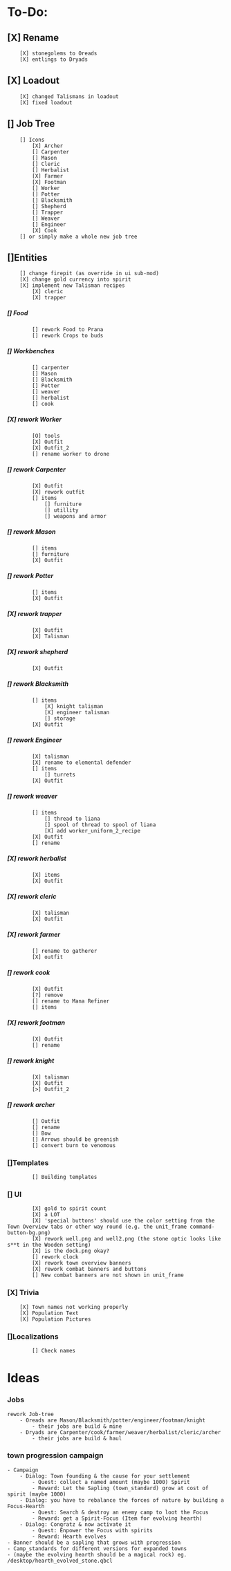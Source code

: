 # **To-Do:**
## [X] Rename
		[X] stonegolems to Oreads
		[X] entlings to Dryads
## [X] Loadout
		[X] changed Talismans in loadout
		[X] fixed loadout
## [] Job Tree
		[] Icons
			[X] Archer
			[] Carpenter
			[] Mason
			[] Cleric
			[] Herbalist
			[X] Farmer
			[X] Footman
			[] Worker
			[] Potter
			[] Blacksmith
			[] Shepherd
			[] Trapper
			[] Weaver
			[] Engineer
			[X] Cook
		[] or simply make a whole new job tree
## []Entities
		[] change firepit (as override in ui sub-mod)
		[X] change gold currency into spirit
		[X] implement new Talisman recipes
			[X] cleric
			[X] trapper
##### [] Food
			[] rework Food to Prana
			[] rework Crops to buds
##### [] Workbenches
			[] carpenter
			[] Mason
			[] Blacksmith
			[] Potter
			[] weaver
			[] herbalist
			[] cook
##### [X] rework Worker
			[O] tools
			[X] Outfit
			[X] Outfit_2
			[] rename worker to drone
##### []	rework Carpenter
			[X] Outfit
			[X] rework outfit
			[] items
				[] furniture
				[] utillity
				[] weapons and armor
##### []	rework Mason
			[] items
			[] furniture
			[X] Outfit
##### []	rework Potter
			[] items
			[X] Outfit
##### [X]	rework trapper
			[X] Outfit
			[X] Talisman
##### [X]	rework shepherd
			[X] Outfit
##### []	rework Blacksmith
			[] items
				[X] knight talisman
				[X] engineer talisman
				[] storage
			[X] Outfit
##### [] rework Engineer
			[X] talisman
			[X] rename to elemental defender
			[] items
				[] turrets
			[X] Outfit
##### [] rework weaver
			[] items
				[] thread to liana
				[] spool of thread to spool of liana
				[X] add worker_uniform_2_recipe
			[X] Outfit
			[] rename
##### [X] rework herbalist
			[X] items
			[X] Outfit
##### [X] rework cleric
			[X] talisman
			[X] Outfit
##### [X] rework farmer
			[] rename to gatherer
			[X] outfit
##### [] rework cook
			[X] Outfit
			[?] remove
			[] rename to Mana Refiner
			[] items
##### [X] rework footman
			[X] Outfit
			[] rename
##### [] rework knight
			[X] talisman
			[X] Outfit
			[>] Outfit_2
##### [] rework archer
			[] Outfit
			[] rename
			[] Bow
			[] Arrows should be greenish
			[] convert burn to venomous
### []Templates
			[] Building templates
### [] UI
			[X] gold to spirit count
			[X] a LOT
			[X] 'special buttons' should use the color setting from the Town Overview tabs or other way round (e.g. the unit_frame command-button-bg.png)
			[X] rework well.png and well2.png (the stone optic looks like s**t in the Wooden setting)
			[X] is the dock.png okay?
			[] rework clock
			[X] rework town overview banners
			[X] rework combat banners and buttons
			[] New combat banners are not shown in unit_frame
### [X] Trivia
		[X]	Town names not working properly
		[X]	Population Text
		[X]	Population Pictures
### []Localizations
			[] Check names

# **Ideas**
### Jobs
	rework Job-tree
		- Oreads are Mason/Blacksmith/potter/engineer/footman/knight
			- their jobs are build & mine
		- Dryads are Carpenter/cook/farmer/weaver/herbalist/cleric/archer
			- their jobs are build & haul
### town progression campaign
	- Campaign
		- Dialog: Town founding & the cause for your settlement
			- Quest: collect a named amount (maybe 1000) Spirit
			- Reward: Let the Sapling (town_standard) grow at cost of spirit (maybe 1000)
		- Dialog: you have to rebalance the forces of nature by building a Focus-Hearth
			- Quest: Search & destroy an enemy camp to loot the Focus
			- Reward: get a Spirit-Focus (Item for evolving hearth)
		- Dialog: Congratz & now activate it
			- Quest: Enpower the Focus with spirits
			- Reward: Hearth evolves
	- Banner should be a sapling that grows with progression
	- Camp_standards for different versions for expanded towns
	- (maybe the evolving hearth should be a magical rock) eg. /desktop/hearth_evolved_stone.qbcl
